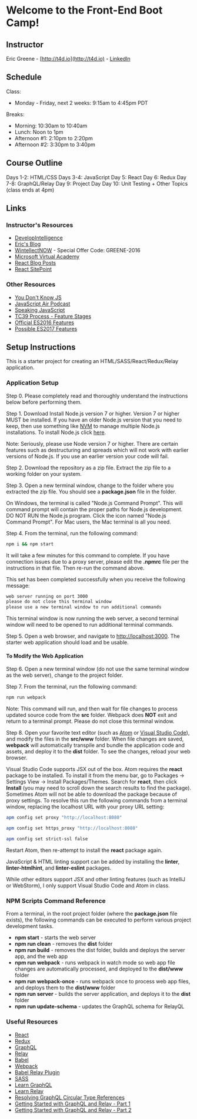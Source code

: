 # Welcome to the Front-End Boot Camp!

## Instructor

Eric Greene - [http://t4d.io](http://t4d.io) - [LinkedIn](https://www.linkedin.com/in/ericwgreene)

## Schedule

Class:

- Monday - Friday, next 2 weeks: 9:15am to 4:45pm PDT

Breaks:

- Morning: 10:30am to 10:40am
- Lunch: Noon to 1pm
- Afternoon #1: 2:10pm to 2:20pm
- Afternoon #2: 3:30pm to 3:40pm

## Course Outline

Days 1-2: HTML/CSS
Days 3-4: JavaScript
Day 5: React
Day 6: Redux
Day 7-8: GraphQL/Relay
Day 9: Project Day
Day 10: Unit Testing + Other Topics (class ends at 4pm)

## Links

### Instructor's Resources

- [DevelopIntelligence](http://www.developintelligence.com/)
- [Eric's Blog](http://t4d.io/)
- [WintellectNOW](https://www.wintellectnow.com/Home/Instructor?instructorId=EricGreene) - Special Offer Code: GREENE-2016
- [Microsoft Virtual Academy](https://mva.microsoft.com/search/SearchResults.aspx#!q=Eric%20Greene&lang=1033)
- [React Blog Posts](https://github.com/training4developers/react-flux-blog)
- [React SitePoint](http://www.sitepoint.com/author/ericgreene/)

### Other Resources

- [You Don't Know JS](https://github.com/getify/You-Dont-Know-JS)
- [JavaScript Air Podcast](http://javascriptair.podbean.com/)
- [Speaking JavaScript](http://speakingjs.com/es5/)
- [TC39 Process - Feature Stages](http://www.2ality.com/2015/11/tc39-process.html)
- [Official ES2016 Features](http://www.2ality.com/2016/01/ecmascript-2016.html)
- [Possible ES2017 Features](http://www.2ality.com/2016/02/ecmascript-2017.html)

## Setup Instructions

This is a starter project for creating an HTML/SASS/React/Redux/Relay application.

### Application Setup

Step 0. Please completely read and thoroughly understand the instructions below before performing them.

Step 1. Download Install Node.js version 7 or higher. Version 7 or higher MUST be installed. If you have an older Node.js version that you need to keep, then use something like [NVM](https://www.npmjs.com/package/nvm) to manage multiple Node.js installations. To install Node.js click [here](https://nodejs.org).

Note: Seriously, please use Node version 7 or higher. There are certain features such as destructuring and spreads which will not work with earlier versions of Node.js. If you use an earlier version your code will fail.

Step 2. Download the repository as a zip file. Extract the zip file to a working folder on your system.

Step 3. Open a new terminal window, change to the folder where you extracted the zip file. You should see a **package.json** file in the folder.

On Windows, the terminal is called "Node.js Command Prompt". This will command prompt will contain the proper paths for Node.js development. DO NOT RUN the Node.js program. Click the icon named "Node.js Command Prompt". For Mac users, the Mac terminal is all you need.

Step 4. From the terminal, run the following command:

```bash
npm i && npm start
```

It will take a few minutes for this command to complete. If you have connection issues due to a proxy server, please edit the **.npmrc** file per the instructions in that file. Then re-run the command above.

This set has been completed successfully when you receive the following message:

```bash
web server running on port 3000
please do not close this terminal window
please use a new terminal window to run additional commands
```

This terminal window is now running the web server, a second terminal window will need to be opened to run additional terminal commands.

Step 5. Open a web browser, and navigate to [http://localhost:3000](http://localhost:3000).  The starter web application should load and be usable.

#### To Modify the Web Application

Step 6. Open a new terminal window (do not use the same terminal window as the web server), change to the project folder.

Step 7. From the terminal, run the following command:

```bash
npm run webpack
```

Note: This command will run, and then wait for file changes to process updated source code from the **src** folder. Webpack does **NOT** exit and return to a terminal prompt. Please do not close this terminal window.

Step 8. Open your favorite text editor (such as [Atom](https://atom.io/) or [Visual Studio Code](https://code.visualstudio.com)), and modify the files in the **src/www** folder. When file changes are saved, **webpack** will automatically transpile and bundle the application code and assets, and deploy it to the **dist** folder. To see the changes, reload your web browser.

Visual Studio Code supports JSX out of the box. Atom requires the **react** package to be installed. To install it from the menu bar, go to Packages -> Settings View -> Install Packages/Themes. Search for **react**, then click **Install** (you may need to scroll down the search results to find the package). Sometimes Atom will not be able to download the package because of proxy settings. To resolve this run the following commands from a terminal window, replacing the localhost URL with your proxy URL setting:

```bash
apm config set proxy "http://localhost:8080"

apm config set https_proxy "http://localhost:8080"

apm config set strict-ssl false
```

Restart Atom, then re-attempt to install the **react** package again.

JavaScript & HTML linting support can be added by installing the **linter**, **linter-htmlhint**, and **linter-eslint** packages.

While other editors support JSX and other linting features (such as IntelliJ or WebStorm), I only support Visual Studio Code and Atom in class.

### NPM Scripts Command Reference

From a terminal, in the root project folder (where the **package.json** file exists), the following commands can be executed to perform various project development tasks.

- **npm start** - starts the web server
- **npm run clean** - removes the **dist** folder
- **npm run build** - removes the dist folder, builds and deploys the server app, and the web app
- **npm run webpack** - runs webpack in watch mode so web app file changes are automatically processed, and deployed to the **dist/www** folder
- **npm run webpack-once** - runs webpack once to process web app files, and deploys them to the **dist/www** folder
- **npm run server** - builds the server application, and deploys it to the **dist** folder
- **npm run update-schema** - updates the GraphQL schema for RelayQL

### Useful Resources

- [React](https://facebook.github.io/react/)
- [Redux](http://redux.js.org/)
- [GraphQL](http://graphql.org/)
- [Relay](https://facebook.github.io/relay/)
- [Babel](https://babeljs.io/)
- [Webpack](https://webpack.github.io/)
- [Babel Relay Plugin](https://facebook.github.io/relay/docs/guides-babel-plugin.html)
- [SASS](http://sass-lang.com/)
- [Learn GraphQL](https://learngraphql.com/)
- [Learn Relay](https://www.learnrelay.org/)
- [Resolving GraphQL Circular Type References](http://t4d.io/resolving-graphql-circular-type-references/)
- [Getting Started with GraphQL and Relay - Part 1](https://www.sitepoint.com/getting-started-with-react-graphql-and-relay-part-1-of-2/)
- [Getting Started with GraphQL and Relay - Part 2](https://www.sitepoint.com/react-graphql-and-relay-part-2-of-2/)